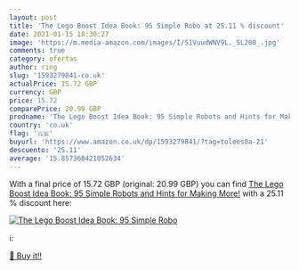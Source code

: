 ```yaml
---
layout: post
title: 'The Lego Boost Idea Book: 95 Simple Robo at 25.11 % discount'
date: 2021-01-15 18:30:27
image: 'https://m.media-amazon.com/images/I/51VuudWNV9L._SL200_.jpg'
comments: true
category: ofertas
author: ring
slug: '1593279841-co.uk'
actualPrice: 15.72 GBP
currency: GBP
price: 15.72
comparePrice: 20.99 GBP
prodname: 'The Lego Boost Idea Book: 95 Simple Robots and Hints for Making More!'
country: 'co.uk'
flag: '🇬🇧'
buyurl: 'https://www.amazon.co.uk/dp/1593279841/?tag=tolees0a-21'
descuento: '25.11'
average: '15.857368421052634'
---
```


With a final price of 15.72 GBP (original: 20.99 GBP) you can find [The Lego Boost Idea Book: 95 Simple Robots and Hints for Making More!](https://www.amazon.co.uk/dp/1593279841/?tag=tolees0a-21) with a  25.11 % discount here:

[![The Lego Boost Idea Book: 95 Simple Robo](https://m.media-amazon.com/images/I/51VuudWNV9L._SL200_.jpg)](https://www.amazon.co.uk/dp/1593279841/?tag=tolees0a-21)

ℹ️:


[🛒 Buy it!!](https://www.amazon.co.uk/dp/1593279841/?tag=tolees0a-21)
